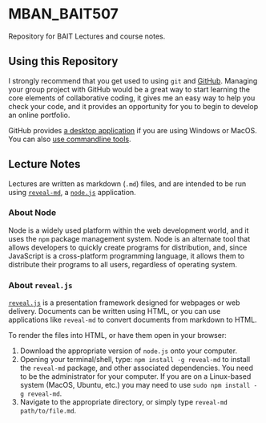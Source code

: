 # MBAN_BAIT507

Repository for BAIT Lectures and course notes.

## Using this Repository

I strongly recommend that you get used to using `git` and [GitHub](http://github.com).  Managing your group project with GitHub would be a great way to start learning the core elements of collaborative coding, it gives me an easy way to help you check your code, and it provides an opportunity for you to begin to develop an online portfolio.

GitHub provides [a desktop application](https://desktop.github.com/) if you are using Windows or MacOS.  You can also [use commandline tools](https://git-scm.com/).  

## Lecture Notes

Lectures are written as markdown (`.md`) files, and are intended to be run using [`reveal-md`](https://github.com/webpro/reveal-md), a [`node.js`](https://nodejs.org/en/) application.

### About Node

Node is a widely used platform within the web development world, and it uses the `npm` package management system.  Node is an alternate tool that allows developers to quickly create programs for distribution, and, since JavaScript is a cross-platform programming language, it allows them to distribute their programs to all users, regardless of operating system.

### About `reveal.js`

[`reveal.js`](https://revealjs.com/#/) is a presentation framework designed for webpages or web delivery. Documents can be written using HTML, or you can use applications like `reveal-md` to convert documents from markdown to HTML.

To render the files into HTML, or have them open in your browser:

1. Download the appropriate version of `node.js` onto your computer.
2. Opening your terminal/shell, type: `npm install -g reveal-md` to install the `reveal-md` package, and other associated dependencies.  You need to be the administrator for your computer.  If you are on a Linux-based system (MacOS, Ubuntu, etc.) you may need to use `sudo npm install -g reveal-md`.
3. Navigate to the appropriate directory, or simply type `reveal-md path/to/file.md`.
